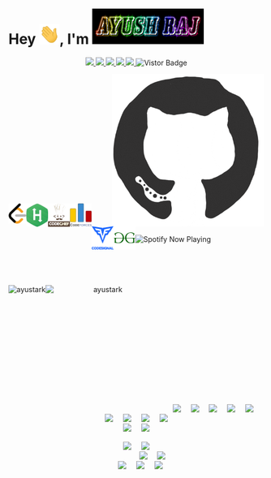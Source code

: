 ### <h1>Hey <img src="https://github.com/AYUSTARK/AYUSTARK/blob/main/profile%20images/Hi.gif" height="40px" width="40px">, I'm <img src="https://github.com/AYUSTARK/AYUSTARK/blob/main/profile%20images/LOGO.png" height="70px" width="220px"></h1>
<p align="middle">
<a href="https://www.linkedin.com/in/ayustark">
<img src="https://img.shields.io/badge/Linkedin-blue?style=flat&logo=linkedin&labelColor=blue">
</a>
<a href="mailto:ayushrj65@gmail.com?subject=Hello%20Ayush,%20From%20Github">
<img src="https://img.shields.io/badge/-Gmail-%23db483b?style=flat&logo=Gmail&labelColor=red&logoColor=white">
</a>
<a href="https://www.facebook.com/Ayush535">
<img src="https://img.shields.io/badge/-Facebook-%230d8bf1?style=flat&logo=Facebook&logoColor=white">
</a>
<a href="https://www.instagram.com/ayustark1435">
<img src="https://img.shields.io/badge/-Instagram-%23E4405F?style=flat&logo=Instagram&logoColor=white">
</a>
<a href="https://twitter.com/ayustark">
<img src="https://img.shields.io/badge/-Twitter-%231a91da?style=flat&logo=Twitter&logoColor=white">
</a>
<a target="_blank"><img src="https://visitor-badge.glitch.me/badge?page_id=ayustark.ayustark" alt="Vistor Badge"></a>
</p>

<div>
<img align="right" alt="GIF" height="300px" src="https://github.com/AYUSTARK/AYUSTARK/blob/main/profile%20images/git%20crop.gif"/>
</div>

<br />
<br />
<br />
<br />
<br />
<br />
<br />
<br />
<br />
<br />
<br />
<br />
<br />
<br />
<br />

<div>
<a href="https://leetcode.com/ayustark/">
  <img align="left" alt="Ayustark's Leetcode" height="40px" width="35px" src="https://github.com/AYUSTARK/AYUSTARK/blob/main/profile%20images/LeetCode_logo.png" />
</a>
<a href="https://www.hackerrank.com/ayustark/">
  <img align="left" alt="Ayustark's HackerRank" height="46px" width="43px" src="https://github.com/AYUSTARK/AYUSTARK/blob/main/profile%20images/HackerRank.png" />
</a>
<a href="https://www.codechef.com/users/ayustark/">
  <img align="left" alt="Ayustark's CodeChef" height="46px" width="43px" src="https://github.com/AYUSTARK/AYUSTARK/blob/main/profile%20images/CodeChef%20Logo.png" />
</a>
<a href="https://codeforces.com/profile/ayustark/">
  <img align="left" alt="Ayustark's CodeForces" height="46px" width="43px" src="https://github.com/AYUSTARK/AYUSTARK/blob/main/profile%20images/CodeForces%20Logo.png" />
</a>
<a href="https://app.codesignal.com/profile/ayustark/">
  <img align="left" alt="Ayustark's CodeSignal" height="46px" width="43px" src="https://github.com/AYUSTARK/AYUSTARK/blob/main/profile%20images/codesignal_logo.png" />
</a>
<a href="https://auth.geeksforgeeks.org/user/ayustark/practice/">
  <img align="left" alt="Ayustark's GeeksforGeeks" height="46px" width="43px" src="https://github.com/AYUSTARK/AYUSTARK/blob/main/profile%20images/GeeksforGeeks%20logo.png"/>
</a>
</div>

<br />
<br />
<br />

<div>
<a href="https://open.spotify.com/embed/playlist/1aU2LEHPLOtissqguH3xyA">
  <img align="left" alt="Spotify Now Playing" src="https://spotify-git-master.sagnikghoshcr7.vercel.app/api/spotify" />
</a>
</div>

<br />

<div>
<br />
<br />
<br />
<br />
<p align="center">
<img align="left" height="230" src="https://github-readme-stats.vercel.app/api?username=ayustark&theme=onedark" alt="ayustark"/> 
<img align="left" height="240" width="230" src="https://github-readme-stats.vercel.app/api/top-langs/?username=ayustark&hide=css&theme=nord" alt="ayustark" />
</p>
</div>

<br />
<br />
<br />
<br />
<br />
<br />
<br />
<br />
<br />
<br />
<br />
<br />
<br />

<p align="center">
  <img src="https://img.shields.io/badge/-JAVA-E34F26?style=for-the-badge&logo=java"/>&nbsp;&nbsp;&nbsp;&nbsp;
  <img src="https://img.shields.io/badge/-KOTLIN-black?style=for-the-badge&logo=kotlin" />&nbsp;&nbsp;&nbsp;&nbsp;
  <img src="https://img.shields.io/badge/-Python-E34F26?style=for-the-badge&logo=Python" />&nbsp;&nbsp;&nbsp;&nbsp;
  <img src="https://img.shields.io/badge/-MySQL-black?style=for-the-badge&logo=mysql&logoColor=white" />&nbsp;&nbsp;&nbsp;&nbsp;
  <img src="https://img.shields.io/badge/-ORACLE-E34F26?style=for-the-badge&logo=oracle" />
  <br>
  <img src="https://img.shields.io/badge/-HTML5-black?style=for-the-badge&logo=html5&logoColor=white" />&nbsp;&nbsp;&nbsp;&nbsp;
  <img src="https://img.shields.io/badge/-CSS3-black?style=for-the-badge&logo=css3" />&nbsp;&nbsp;&nbsp;&nbsp;
  <img src="https://img.shields.io/badge/-Git-black?style=for-the-badge&logo=git" />&nbsp;&nbsp;&nbsp;&nbsp;
  <img src="https://img.shields.io/badge/-GitHub-181717?style=for-the-badge&logo=github" />
  <br>
  <img src="https://img.shields.io/badge/-JavaScript-black?style=for-the-badge&logo=javascript" />&nbsp;&nbsp;&nbsp;&nbsp;
  <img src="https://img.shields.io/badge/-Flutter-black?style=for-the-badge&logo=Flutter&logoColor=007afb" />
  <br/>
  <br/>
  <img src="https://img.shields.io/badge/Editor-PyCharm-007afb?style=for-the-badge&logo=PyCharm" />&nbsp;&nbsp;&nbsp;&nbsp;
  <img src="https://img.shields.io/badge/Editor-Intellij%20IDEA-007afb?style=for-the-badge&logo=intellij%20IDEA&logoColor=white" />
  <br>
  &nbsp;&nbsp;&nbsp;&nbsp;&nbsp;&nbsp;&nbsp;&nbsp;&nbsp;&nbsp;&nbsp;&nbsp;&nbsp;&nbsp;&nbsp;&nbsp;<img src="https://img.shields.io/badge/Editor-Web%20Storm-007afb?style=for-the-badge&logo=WebStorm&logoColor=white" />&nbsp;&nbsp;&nbsp;&nbsp;
  <img src="https://img.shields.io/badge/Editor-VSCode-007afb?style=for-the-badge&logo=visual-studio-code&logoColor=white" />
  <br>
  &nbsp;&nbsp;&nbsp;&nbsp;<img src="https://img.shields.io/badge/Editor-Android%20Studio-E34F26?style=for-the-badge&logo=Android%20Studio" />&nbsp;&nbsp;&nbsp;&nbsp;
  <img src="https://img.shields.io/badge/OS-KALI%20LINUX-E34F26?style=for-the-badge&logo=kali-Linux&logoColor=white" />&nbsp;&nbsp;&nbsp;&nbsp;
  <img src="https://img.shields.io/badge/OS-Ubuntu%2020.04%20LTS-E34F26?style=for-the-badge&logo=ubuntu&logoColor=white" />
  <br/>
  <br/>
</p>
<!--

Here are some ideas to get you started:

- 🔭 I’m currently working on ...
- 🌱 I’m currently learning ...
- 👯 I’m looking to collaborate on ...
- 🤔 I’m looking for help with ...
- 💬 Ask me about ...
- 📫 How to reach me: ...
- 😄 Pronouns: ...
- ⚡ Fun fact: ...
-->
